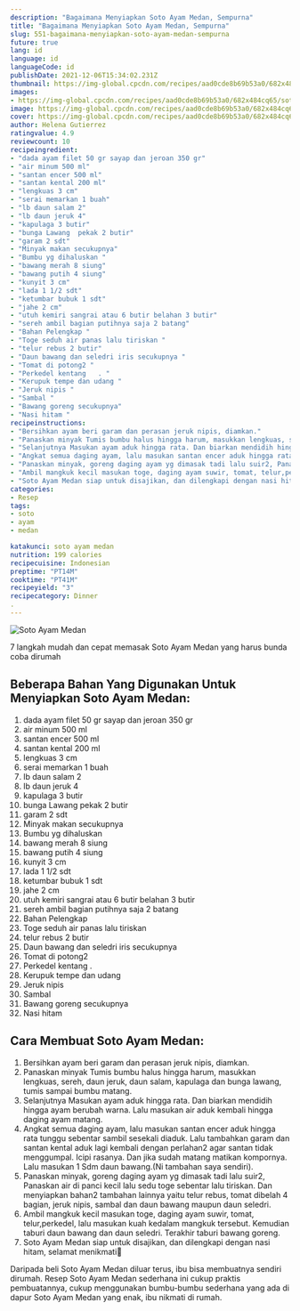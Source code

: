 ```yaml
---
description: "Bagaimana Menyiapkan Soto Ayam Medan, Sempurna"
title: "Bagaimana Menyiapkan Soto Ayam Medan, Sempurna"
slug: 551-bagaimana-menyiapkan-soto-ayam-medan-sempurna
future: true
lang: id
language: id
languageCode: id
publishDate: 2021-12-06T15:34:02.231Z 
thumbnail: https://img-global.cpcdn.com/recipes/aad0cde8b69b53a0/682x484cq65/soto-ayam-medan-foto-resep-utama.png
images:
- https://img-global.cpcdn.com/recipes/aad0cde8b69b53a0/682x484cq65/soto-ayam-medan-foto-resep-utama.png
image: https://img-global.cpcdn.com/recipes/aad0cde8b69b53a0/682x484cq65/soto-ayam-medan-foto-resep-utama.png
cover: https://img-global.cpcdn.com/recipes/aad0cde8b69b53a0/682x484cq65/soto-ayam-medan-foto-resep-utama.png
author: Helena Gutierrez
ratingvalue: 4.9
reviewcount: 10
recipeingredient:
- "dada ayam filet 50 gr sayap dan jeroan 350 gr"
- "air minum 500 ml"
- "santan encer 500 ml"
- "santan kental 200 ml"
- "lengkuas 3 cm"
- "serai memarkan 1 buah"
- "lb daun salam 2"
- "lb daun jeruk 4"
- "kapulaga 3 butir"
- "bunga Lawang  pekak 2 butir"
- "garam 2 sdt"
- "Minyak makan secukupnya"
- "Bumbu yg dihaluskan "
- "bawang merah 8 siung"
- "bawang putih 4 siung"
- "kunyit 3 cm"
- "lada 1 1/2 sdt"
- "ketumbar bubuk 1 sdt"
- "jahe 2 cm"
- "utuh kemiri sangrai atau 6 butir belahan 3 butir"
- "sereh ambil bagian putihnya saja 2 batang"
- "Bahan Pelengkap "
- "Toge seduh air panas lalu tiriskan "
- "telur rebus 2 butir"
- "Daun bawang dan seledri iris secukupnya "
- "Tomat di potong2 "
- "Perkedel kentang   . "
- "Kerupuk tempe dan udang "
- "Jeruk nipis "
- "Sambal "
- "Bawang goreng secukupnya"
- "Nasi hitam "
recipeinstructions:
- "Bersihkan ayam beri garam dan perasan jeruk nipis, diamkan."
- "Panaskan minyak Tumis bumbu halus hingga harum, masukkan lengkuas, sereh, daun jeruk, daun salam, kapulaga dan bunga lawang, tumis sampai bumbu matang."
- "Selanjutnya Masukan ayam aduk hingga rata. Dan biarkan mendidih hingga ayam berubah warna. Lalu masukan air aduk kembali hingga daging ayam matang."
- "Angkat semua daging ayam, lalu masukan santan encer aduk hingga rata tunggu sebentar sambil sesekali diaduk. Lalu tambahkan garam dan santan kental aduk lagi kembali dengan perlahan2 agar santan tidak menggumpal. Icipi rasanya. Dan jika sudah matang matikan kompornya. Lalu masukan 1 Sdm daun bawang.(Ni tambahan saya sendiri)."
- "Panaskan minyak, goreng daging ayam yg dimasak tadi lalu suir2, Panaskan air di panci kecil lalu sedu toge sebentar lalu tiriskan. Dan menyiapkan bahan2 tambahan lainnya yaitu telur rebus, tomat dibelah 4 bagian, jeruk nipis, sambal dan daun bawang maupun daun seledri."
- "Ambil mangkuk kecil masukan toge, daging ayam suwir, tomat, telur,perkedel, lalu masukan kuah kedalam mangkuk tersebut. Kemudian taburi daun bawang dan daun seledri. Terakhir taburi bawang goreng."
- "Soto Ayam Medan siap untuk disajikan, dan dilengkapi dengan nasi hitam, selamat menikmati🤗"
categories:
- Resep
tags:
- soto
- ayam
- medan

katakunci: soto ayam medan 
nutrition: 199 calories
recipecuisine: Indonesian
preptime: "PT14M"
cooktime: "PT41M"
recipeyield: "3"
recipecategory: Dinner
. 
---
```



![Soto Ayam Medan](https://img-global.cpcdn.com/recipes/aad0cde8b69b53a0/682x484cq65/soto-ayam-medan-foto-resep-utama.png)

7 langkah mudah dan cepat memasak  Soto Ayam Medan yang harus bunda coba dirumah

<!--inarticleads1-->

## Beberapa Bahan Yang Digunakan Untuk Menyiapkan Soto Ayam Medan:

1. dada ayam filet 50 gr sayap dan jeroan 350 gr
1. air minum 500 ml
1. santan encer 500 ml
1. santan kental 200 ml
1. lengkuas 3 cm
1. serai memarkan 1 buah
1. lb daun salam 2
1. lb daun jeruk 4
1. kapulaga 3 butir
1. bunga Lawang  pekak 2 butir
1. garam 2 sdt
1. Minyak makan secukupnya
1. Bumbu yg dihaluskan 
1. bawang merah 8 siung
1. bawang putih 4 siung
1. kunyit 3 cm
1. lada 1 1/2 sdt
1. ketumbar bubuk 1 sdt
1. jahe 2 cm
1. utuh kemiri sangrai atau 6 butir belahan 3 butir
1. sereh ambil bagian putihnya saja 2 batang
1. Bahan Pelengkap 
1. Toge seduh air panas lalu tiriskan 
1. telur rebus 2 butir
1. Daun bawang dan seledri iris secukupnya 
1. Tomat di potong2 
1. Perkedel kentang   . 
1. Kerupuk tempe dan udang 
1. Jeruk nipis 
1. Sambal 
1. Bawang goreng secukupnya
1. Nasi hitam 



<!--inarticleads2-->

## Cara Membuat Soto Ayam Medan:

1. Bersihkan ayam beri garam dan perasan jeruk nipis, diamkan.
1. Panaskan minyak Tumis bumbu halus hingga harum, masukkan lengkuas, sereh, daun jeruk, daun salam, kapulaga dan bunga lawang, tumis sampai bumbu matang.
1. Selanjutnya Masukan ayam aduk hingga rata. Dan biarkan mendidih hingga ayam berubah warna. Lalu masukan air aduk kembali hingga daging ayam matang.
1. Angkat semua daging ayam, lalu masukan santan encer aduk hingga rata tunggu sebentar sambil sesekali diaduk. Lalu tambahkan garam dan santan kental aduk lagi kembali dengan perlahan2 agar santan tidak menggumpal. Icipi rasanya. Dan jika sudah matang matikan kompornya. Lalu masukan 1 Sdm daun bawang.(Ni tambahan saya sendiri).
1. Panaskan minyak, goreng daging ayam yg dimasak tadi lalu suir2, Panaskan air di panci kecil lalu sedu toge sebentar lalu tiriskan. Dan menyiapkan bahan2 tambahan lainnya yaitu telur rebus, tomat dibelah 4 bagian, jeruk nipis, sambal dan daun bawang maupun daun seledri.
1. Ambil mangkuk kecil masukan toge, daging ayam suwir, tomat, telur,perkedel, lalu masukan kuah kedalam mangkuk tersebut. Kemudian taburi daun bawang dan daun seledri. Terakhir taburi bawang goreng.
1. Soto Ayam Medan siap untuk disajikan, dan dilengkapi dengan nasi hitam, selamat menikmati🤗




Daripada   beli  Soto Ayam Medan  diluar terus, ibu  bisa membuatnya sendiri dirumah. Resep  Soto Ayam Medan  sederhana ini cukup praktis pembuatannya, cukup menggunakan bumbu-bumbu sederhana yang ada di dapur  Soto Ayam Medan  yang enak, ibu nikmati di rumah.
